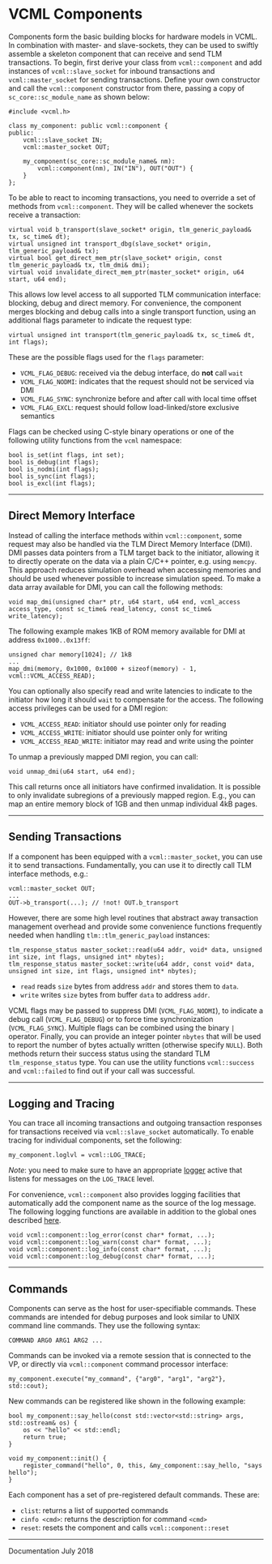 # VCML Components
Components form the basic building blocks for hardware models in VCML. In
combination with master- and slave-sockets, they can be used to swiftly
assemble a skeleton component that can receive and send TLM transactions. To
begin, first derive your class from `vcml::component` and add instances of
`vcml::slave_socket` for inbound transactions and `vcml::master_socket` for sending
transactions. Define your own constructor and call the `vcml::component`
constructor from there, passing a copy of `sc_core::sc_module_name` as shown
below:

```
#include <vcml.h>

class my_component: public vcml::component {
public:
    vcml::slave_socket IN;
    vcml::master_socket OUT;

    my_component(sc_core::sc_module_name& nm):
        vcml::component(nm), IN("IN"), OUT("OUT") {
    }
};
```

To be able to react to incoming transactions, you need to override a set of
methods from `vcml::component`. They will be called whenever the sockets receive
a transaction:

```
virtual void b_transport(slave_socket* origin, tlm_generic_payload& tx, sc_time& dt);
virtual unsigned int transport_dbg(slave_socket* origin, tlm_generic_payload& tx);
virtual bool get_direct_mem_ptr(slave_socket* origin, const tlm_generic_payload& tx, tlm_dmi& dmi);
virtual void invalidate_direct_mem_ptr(master_socket* origin, u64 start, u64 end);
```
This allows low level access to all supported TLM communication interface:
blocking, debug and direct memory. For convenience, the component merges
blocking and debug calls into a single transport function, using an additional
flags parameter to indicate the request type:

```
virtual unsigned int transport(tlm_generic_payload& tx, sc_time& dt, int flags);
```

These are the possible flags used for the `flags` parameter:

* `VCML_FLAG_DEBUG`: received via the debug interface, do **not** call `wait`
* `VCML_FLAG_NODMI`: indicates that the request should not be serviced via DMI
* `VCML_FLAG_SYNC`: synchronize before and after call with local time offset
* `VCML_FLAG_EXCL`: request should follow load-linked/store exclusive semantics

Flags can be checked using C-style binary operations or one of the following
utility functions from the `vcml` namespace:

```
bool is_set(int flags, int set);
bool is_debug(int flags);
bool is_nodmi(int flags);
bool is_sync(int flags);
bool is_excl(int flags);
```

----
## Direct Memory Interface
Instead of calling the interface methods within `vcml::component`, some request
may also be handled via the TLM Direct Memory Interface (DMI). DMI passes data
pointers from a TLM target back to the initiator, allowing it to directly
operate on the data via a plain C/C++ pointer, e.g. using `memcpy`. This
approach reduces simulation overhead when accessing memories and should be used
whenever possible to increase simulation speed. To make a data array available
for DMI, you can call the following methods:

```
void map_dmi(unsigned char* ptr, u64 start, u64 end, vcml_access access_type, const sc_time& read_latency, const sc_time& write_latency);
```

The following example makes 1KB of ROM memory available for DMI at address
`0x1000..0x13ff`:

```
unsigned char memory[1024]; // 1kB
...
map_dmi(memory, 0x1000, 0x1000 + sizeof(memory) - 1, vcml::VCML_ACCESS_READ);
```

You can optionally also specify read and write latencies to indicate to the
initiator how long it should `wait` to compensate for the access. The following
access privileges can be used for a DMI region:

* `VCML_ACCESS_READ`: initiator should use pointer only for reading
* `VCML_ACCESS_WRITE`: initiator should use pointer only for writing
* `VCML_ACCESS_READ_WRITE`: initiator may read and write using the pointer

To unmap a previously mapped DMI region, you can call:

```
void unmap_dmi(u64 start, u64 end);
```

This call returns once all initiators have confirmed invalidation. It is
possible to only invalidate subregions of a previously mapped region. E.g., you
can map an entire memory block of 1GB and then unmap individual 4kB pages.

----
## Sending Transactions
If a component has been equipped with a `vcml::master_socket`, you can use it to
send transactions. Fundamentally, you can use it to directly call TLM interface
methods, e.g.:

```
vcml::master_socket OUT;
...
OUT->b_transport(...); // !not! OUT.b_transport
```

However, there are some high level routines that abstract away transaction
management overhead and provide some convenience functions frequently needed
when handling `tlm::tlm_generic_payload` instances:

```
tlm_response_status master_socket::read(u64 addr, void* data, unsigned int size, int flags, unsigned int* nbytes);
tlm_response_status master_socket::write(u64 addr, const void* data, unsigned int size, int flags, unsigned int* nbytes);
```

* `read` reads `size` bytes from address `addr` and stores them to `data`.
* `write` writes `size` bytes from buffer `data` to address `addr`.

VCML flags may be passed to suppress DMI (`VCML_FLAG_NODMI`), to indicate a debug
call (`VCML_FLAG_DEBUG`) or to force time synchronization (`VCML_FLAG_SYNC`).
Multiple flags can be combined using the binary `|` operator.
Finally, you can provide an integer pointer `nbytes` that will be used to report
the number of bytes actually written (otherwise specify `NULL`).
Both methods return their success status using the standard TLM
`tlm_response_status` type. You can use the utility functions `vcml::success` and
`vcml::failed` to find out if your call was successful.

----
## Logging and Tracing
You can trace all incoming transactions and outgoing transaction responses for
transactions received via `vcml::slave_socket` automatically. To enable tracing
for individual components, set the following:

```
my_component.loglvl = vcml::LOG_TRACE;
```

*Note*: you need to make sure to have an appropriate [logger](logging.md)
active that listens for messages on the `LOG_TRACE` level.

For convenience, `vcml::component` also provides logging facilities that
automatically add the component name as the source of the log message. The
following logging functions are available in addition to the global ones
described [here](logging.md).

```
void vcml::component::log_error(const char* format, ...);
void vcml::component::log_warn(const char* format, ...);
void vcml::component::log_info(const char* format, ...);
void vcml::component::log_debug(const char* format, ...);
```

----
## Commands
Components can serve as the host for user-specifiable commands. These commands
are intended for debug purposes and look similar to UNIX command line commands.
They use the following syntax:

```
COMMAND ARG0 ARG1 ARG2 ...
```

Commands can be invoked via a remote session that is connected to the VP, or
directly via `vcml::component` command processor interface:

```
my_component.execute("my_command", {"arg0", "arg1", "arg2"}, std::cout);
```

New commands can be registered like shown in the following example:

```
bool my_component::say_hello(const std::vector<std::string> args, std::ostream& os) {
    os << "hello" << std::endl;
    return true;
}

void my_component::init() {
    register_command("hello", 0, this, &my_component::say_hello, "says hello");
}
```

Each component has a set of pre-registered default commands. These are:

* `clist`: returns a list of supported commands
* `cinfo <cmd>`: returns the description for command `<cmd>`
* `reset`: resets the component and calls `vcml::component::reset`

----
Documentation July 2018
